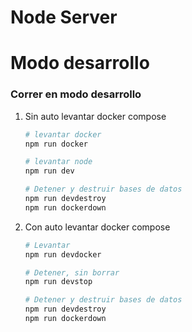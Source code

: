 # Node Server

# Modo desarrollo

### Correr en modo desarrollo

1. Sin auto levantar docker compose
    ```sh
    # levantar docker
    npm run docker

    # levantar node
    npm run dev

    # Detener y destruir bases de datos
    npm run devdestroy
    npm run dockerdown
    ```
2. Con auto levantar docker compose
    ```sh
    # Levantar
    npm run devdocker

    # Detener, sin borrar
    npm run devstop

    # Detener y destruir bases de datos
    npm run devdestroy
    npm run dockerdown
    ```
